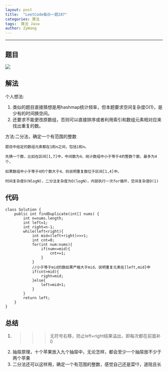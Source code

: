```yaml
---
layout: post
title:  "LeetCode每日一题287"
categories: 算法
tags:  算法 Java
author: ZyWang
---
```


****
## 题目 ##
![](https://www.z4a.net/images/2020/05/26/fb61f7106f76735f5e909ef0d906b00.png)
## 解法 ##

个人想法: 

1. 类似的题目直接猜想是用hashmap统计频率，但本题要求空间复杂度O(1)，是少有的时间换空间。
2. 还要求不能更改原数组，否则可以直接排序或者利用索引和数组元素相对应来找出重复的数。

方法:二分法，确定一个有范围的整数

  	题目中给定的数组元素都在1和n之间，包括1和n。 

	先猜一个数，比如在区间[1,7]中，中间数为4，统计数组中小于等于4的整数个数，最多为4个，

	如果数组中小于等于4的个数大于4，则说明重复数位于区间[1,4]中。

	时间复杂度O(NlogN)，二分法复杂度为O(logN)，内部执行一次for循环，空间复杂度O(1)

## 代码 ##
	class Solution {
	    public int findDuplicate(int[] nums) {
	        int n=nums.length;
	        int left=1;
	        int right=n-1;
	        while(left<right){
	            int mid=(left+right)>>>1;
	            int cnt=0;
	            for(int num:nums){
	                if(num<=mid){
	                    cnt+=1;
	                }
	            }
				//小于等于mid的数如果严格大于mid，说明重复元素在[left,mid]中
	            if(cnt>mid){
	                right=mid;
	            }else{
	                left=mid+1;
	            }
	        }
	        return left;
	    }
	}

## 总结 ##
1. >>> 无符号右移，防止left+right结果溢出，即每次都在前面补0
2. 抽屉原理，十个苹果放入九个抽屉中，无论怎样，都会至少一个抽屉放不少于两个苹果
3. 二分法还可以这样用，确定一个有范围的整数，感觉自己还是菜👎，道阻且长
